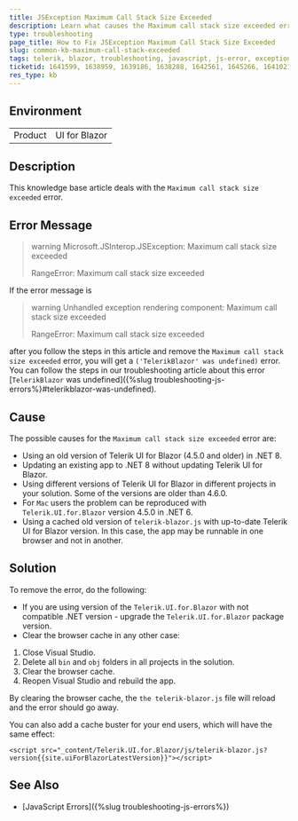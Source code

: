 ```yaml
---
title: JSException Maximum Call Stack Size Exceeded
description: Learn what causes the Maximum call stack size exceeded error and how to fix it.
type: troubleshooting
page_title: How to Fix JSException Maximum Call Stack Size Exceeded
slug: common-kb-maximum-call-stack-exceeded
tags: telerik, blazor, troubleshooting, javascript, js-error, exception
ticketid: 1641599, 1638959, 1639186, 1638288, 1642561, 1645266, 1641021
res_type: kb
---
```


## Environment

<table>
    <tbody>
        <tr>
            <td>Product</td>
            <td>UI for Blazor</td>
        </tr>
    </tbody>
</table>

## Description

This knowledge base article deals with the `Maximum call stack size exceeded` error.

## Error Message

>warning Microsoft.JSInterop.JSException: Maximum call stack size exceeded
>
> RangeError: Maximum call stack size exceeded

If the error message is

>warning Unhandled exception rendering component: Maximum call stack size exceeded
>
> RangeError: Maximum call stack size exceeded

after you follow the steps in this article and remove the `Maximum call stack size exceeded` error, you will get a `('TelerikBlazor' was undefined)` error. You can follow the steps in our troubleshooting article about this error [`TelerikBlazor` was undefined]({%slug troubleshooting-js-errors%}#telerikblazor-was-undefined).

## Cause

The possible causes for the `Maximum call stack size exceeded` error are:

* Using an old version of Telerik UI for Blazor (4.5.0 and older) in .NET 8.
* Updating an existing app to .NET 8 without updating Telerik UI for Blazor.
* Using different versions of Telerik UI for Blazor in different projects in your solution. Some of the versions are older than 4.6.0.
* For `Mac` users the problem can be reproduced with `Telerik.UI.for.Blazor` version 4.5.0 in .NET 6.
* Using a cached old version of `telerik-blazor.js` with up-to-date Telerik UI for Blazor version. In this case, the app may be runnable in one browser and not in another.

## Solution

To remove the error, do the following:

* If you are using version of the `Telerik.UI.for.Blazor` with not compatible .NET version - upgrade the `Telerik.UI.for.Blazor` package version.
* Clear the browser cache in any other case:

1. Close Visual Studio.
1. Delete all `bin` and `obj` folders in all projects in the solution.
1. Clear the browser cache.
1. Reopen Visual Studio and rebuild the app.

By clearing the browser cache, the `the telerik-blazor.js` file will reload and the error should go away.

You can also add a cache buster for your end users, which will have the same effect:

`<script src="_content/Telerik.UI.for.Blazor/js/telerik-blazor.js?version{{site.uiForBlazorLatestVersion}}"></script>`

## See Also

* [JavaScript Errors]({%slug troubleshooting-js-errors%})
